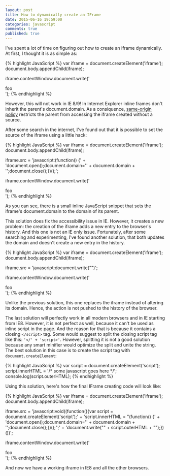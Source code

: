 ```yaml
---
layout: post
title: How to dynamically create an IFrame
date: 2015-06-16 19:59:00
categories: javascript
comments: true
published: true
---
```


I've spent a lot of time on figuring out how to create an iframe dynamically. At first, I thought it is as simple as: 

{% highlight JavaScript %}
var iframe = document.createElement('iframe');
document.body.appendChild(iframe);

iframe.contentWindow.document.write('<div>foo</div>');
{% endhighlight %}

However, this will not work in IE 8/9! In Internet Explorer inline frames don't inherit the parent's document.domain. As a consiquence, [same-origin policy][sop] restricts the parent from accessing the iframe created without a source.

After some search in the internet, I've found out that it is possible to set the source of the iframe using a little hack:

{% highlight JavaScript %}
var iframe = document.createElement('iframe');
document.body.appendChild(iframe);

iframe.src = 'javascript:(function() {' +
  'document.open();document.domain=\'' + document.domain +
  '\';document.close();})();';

iframe.contentWindow.document.write('<div>foo</div>');
{% endhighlight %}

As you can see, there is a small inline JavaScript snippet that sets the iframe's document.domain to the domain of its parent.

This solution does fix the accessibility issue in IE. However, it creates a new problem: the creation of the iframe adds a new entry to the browser's history. And this one is not an IE only issue. Fortunately, after some searching and experimenting, I've found another solution, that both updates the domain and doesn't create a new entry in the history.

{% highlight JavaScript %}
var iframe = document.createElement('iframe');
document.body.appendChild(iframe);

iframe.src = 'javascript:document.write("<head><script>(function() {' +
  'document.open();document.domain=\'' + document.domain +
  '\';document.close();})();</script></head><body></body>")';

iframe.contentWindow.document.write('<div>foo</div>');
{% endhighlight %}

Unlike the previous solution, this one replaces the iframe instead of altering its domain. Hence, the action is not pushed to the history of the browser.

The last solution will perfectly work in all modern browsers and in IE starting from IE8. However, it is not perfect as well, because it can't be used as inline script in the page. And the reason for that is because it contains a closing `</script>` tag. Some would suggest to split the closing script tag like this: `'</' + 'script>'`. However, splitting it is not a good solution because any smart minifier would optimize the split and unite the string. The best solution in this case is to create the script tag with `document.createElement`:

{% highlight JavaScript %}
var script = document.createElement('script');
script.innerHTML = '/* some javascript goes here */';
console.log(script.outerHTML);
{% endhighlight %}

Using this solution, here's how the final IFrame creating code will look like:

{% highlight JavaScript %}
var iframe = document.createElement('iframe');
document.body.appendChild(iframe);

iframe.src = 'javascript:void((function(){var script = document.createElement(\'script\');' +
  'script.innerHTML = "(function() {' +
  'document.open();document.domain=\'' + document.domain +
  '\';document.close();})();";' +
  'document.write("<head>" + script.outerHTML + "</head><body></body>");})())';

iframe.contentWindow.document.write('<div>foo</div>');
{% endhighlight %}

And now we have a working iframe in IE8 and all the other browsers.

[sop]: https://developer.mozilla.org/en-US/docs/Web/Security/Same-origin_policy